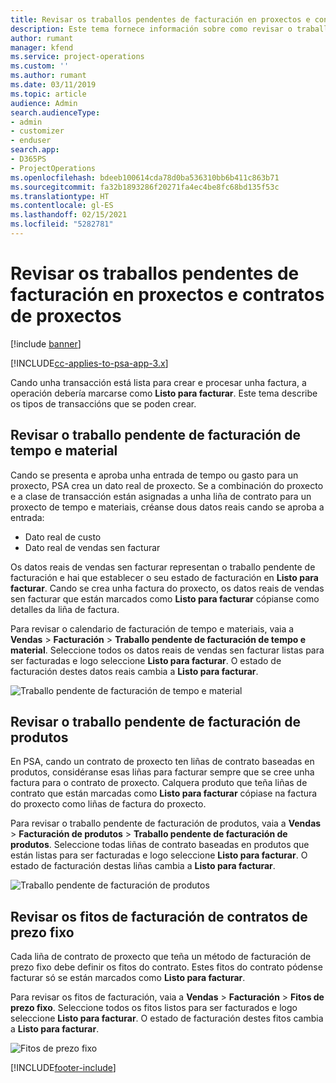 ```yaml
---
title: Revisar os traballos pendentes de facturación en proxectos e contratos de proxectos
description: Este tema fornece información sobre como revisar o traballo pendente de facturación de tempo, gasto e produtos e como marcalos como listos para a facturación.
author: rumant
manager: kfend
ms.service: project-operations
ms.custom: ''
ms.author: rumant
ms.date: 03/11/2019
ms.topic: article
audience: Admin
search.audienceType:
- admin
- customizer
- enduser
search.app:
- D365PS
- ProjectOperations
ms.openlocfilehash: bdeeb100614cda78d0ba536310bb6b411c863b71
ms.sourcegitcommit: fa32b1893286f20271fa4ec4be8fc68bd135f53c
ms.translationtype: HT
ms.contentlocale: gl-ES
ms.lasthandoff: 02/15/2021
ms.locfileid: "5282781"
---
```

# <a name="review-the-invoicing-backlog-on-projects-and-project-contracts"></a>Revisar os traballos pendentes de facturación en proxectos e contratos de proxectos

[!include [banner](../includes/psa-now-project-operations.md)]

[!INCLUDE[cc-applies-to-psa-app-3.x](../includes/cc-applies-to-psa-app-3x.md)]

Cando unha transacción está lista para crear e procesar unha factura, a operación debería marcarse como **Listo para facturar**. Este tema describe os tipos de transaccións que se poden crear.

## <a name="review-the-time-and-material-billing-backlog"></a>Revisar o traballo pendente de facturación de tempo e material

Cando se presenta e aproba unha entrada de tempo ou gasto para un proxecto, PSA crea un dato real de proxecto. Se a combinación do proxecto e a clase de transacción están asignadas a unha liña de contrato para un proxecto de tempo e materiais, créanse dous datos reais cando se aproba a entrada:

- Dato real de custo 
- Dato real de vendas sen facturar

Os datos reais de vendas sen facturar representan o traballo pendente de facturación e hai que establecer o seu estado de facturación en **Listo para facturar**. Cando se crea unha factura do proxecto, os datos reais de vendas sen facturar que están marcados como **Listo para facturar** cópianse como detalles da liña de factura.

Para revisar o calendario de facturación de tempo e materiais, vaia a **Vendas** \> **Facturación** \> **Traballo pendente de facturación de tempo e material**. Seleccione todos os datos reais de vendas sen facturar listas para ser facturadas e logo seleccione **Listo para facturar**. O estado de facturación destes datos reais cambia a **Listo para facturar**.

![Traballo pendente de facturación de tempo e material](media/TMBacklog.png)

## <a name="review-the-product-billing-backlog"></a>Revisar o traballo pendente de facturación de produtos

En PSA, cando un contrato de proxecto ten liñas de contrato baseadas en produtos, considéranse esas liñas para facturar sempre que se cree unha factura para o contrato de proxecto. Calquera produto que teña liñas de contrato que están marcadas como **Listo para facturar** cópiase na factura do proxecto como liñas de factura do proxecto.

Para revisar o traballo pendente de facturación de produtos, vaia a **Vendas** \> **Facturación de produtos** \> **Traballo pendente de facturación de produtos**. Seleccione todas liñas de contrato baseadas en produtos que están listas para ser facturadas e logo seleccione **Listo para facturar**. O estado de facturación destas liñas cambia a **Listo para facturar**.

![Traballo pendente de facturación de produtos](media/ProductBacklog.png)

## <a name="review-billing-milestones-on-fixed-price-contracts"></a>Revisar os fitos de facturación de contratos de prezo fixo

Cada liña de contrato de proxecto que teña un método de facturación de prezo fixo debe definir os fitos do contrato. Estes fitos do contrato pódense facturar só se están marcados como **Listo para facturar**. 

Para revisar os fitos de facturación, vaia a **Vendas** \> **Facturación** \> **Fitos de prezo fixo**. Seleccione todos os fitos listos para ser facturados e logo seleccione **Listo para facturar**. O estado de facturación destes fitos cambia a **Listo para facturar**.

![Fitos de prezo fixo](media/FPBacklog.png)


[!INCLUDE[footer-include](../includes/footer-banner.md)]
